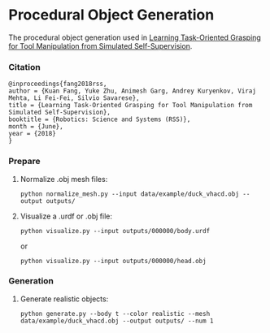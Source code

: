 # Procedural Object Generation

The procedural object generation used in [Learning Task-Oriented Grasping for Tool Manipulation from Simulated Self-Supervision](https://sites.google.com/view/task-oriented-grasp/).


### Citation
```
@inproceedings{fang2018rss,
author = {Kuan Fang, Yuke Zhu, Animesh Garg, Andrey Kuryenkov, Viraj Mehta, Li Fei-Fei, Silvio Savarese},
title = {Learning Task-Oriented Grasping for Tool Manipulation from Simulated Self-Supervision},
booktitle = {Robotics: Science and Systems (RSS)},
month = {June},
year = {2018}
}
```

### Prepare
1. Normalize .obj mesh files:

    ```Shell
    python normalize_mesh.py --input data/example/duck_vhacd.obj --output outputs/
    ```

2. Visualize a .urdf or .obj file:

    ```Shell
    python visualize.py --input outputs/000000/body.urdf
    ```
    or
    ```Shell
    python visualize.py --input outputs/000000/head.obj
    ```

### Generation
1. Generate realistic objects:

    ```Shell
    python generate.py --body t --color realistic --mesh data/example/duck_vhacd.obj --output outputs/ --num 1
    ```
